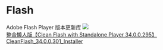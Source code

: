 # Flash
Adobe Flash Player 版本更新库
<img src="http://www.cyxitong.com/content/uploadfile/202002/4a471581924929.png">
<br><a href="https://gitlab.com/cleanflash/installer/-/releases/34.0.0.295">整合懒人版【Clean Flash with Standalone Player 34.0.0.295】</a>
<br><a href="https://cdn.cleanflash.org/CleanFlash_34.0.0.301_Installer.exe">CleanFlash_34.0.0.301_Installer</a>
